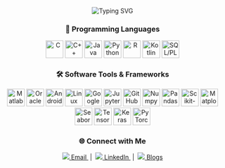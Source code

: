 <div align="center">
<p align="center">
  <img src="https://readme-typing-svg.herokuapp.com?font=Arial+Black&size=25&duration=3000&pause=800&center=true&color=F45BA1&vCenter=true&multiline=true&width=800&height=80&lines=Hello+Everyone%2C+I+am+Ashmitha+R...;AI+%7C+Data+%7C+Green+Tech+%7C+Space+Tech+Explorer" alt="Typing SVG" />
</p>

### 🚀 Programming Languages

<p align="center">
  <img src="https://cdn.jsdelivr.net/gh/devicons/devicon/icons/c/c-original.svg" height="40" alt="C" />
  <img src="https://cdn.jsdelivr.net/gh/devicons/devicon/icons/cplusplus/cplusplus-original.svg" height="40" alt="C++" />
  <img src="https://cdn.jsdelivr.net/gh/devicons/devicon/icons/java/java-original.svg" height="40" alt="Java" />
  <img src="https://cdn.jsdelivr.net/gh/devicons/devicon/icons/python/python-original.svg" height="40" alt="Python" />
  <img src="https://cdn.jsdelivr.net/gh/devicons/devicon/icons/r/r-original.svg" height="40" alt="R" />
  <img src="https://cdn.jsdelivr.net/gh/devicons/devicon/icons/kotlin/kotlin-original.svg" height="40" alt="Kotlin" />
  <img src="https://cdn.jsdelivr.net/gh/devicons/devicon/icons/mysql/mysql-original.svg" height="40" alt="SQL/PLSQL" />
</p>



### 🛠️ Software Tools & Frameworks

<p align="center">
  <img src="https://cdn.jsdelivr.net/gh/devicons/devicon/icons/matlab/matlab-original.svg" height="40" alt="Matlab" />
  <img src="https://cdn.jsdelivr.net/gh/devicons/devicon/icons/oracle/oracle-original.svg" height="40" alt="Oracle" />
  <img src="https://cdn.jsdelivr.net/gh/devicons/devicon/icons/androidstudio/androidstudio-original.svg" height="40" alt="Android Studio" />
  <img src="https://cdn.jsdelivr.net/gh/devicons/devicon/icons/linux/linux-original.svg" height="40" alt="Linux" />
  <img src="https://cdn.jsdelivr.net/gh/devicons/devicon/icons/googlecolab/googlecolab-original.svg" height="40" alt="Google Colab" />
  <img src="https://cdn.jsdelivr.net/gh/devicons/devicon/icons/jupyter/jupyter-original.svg" height="40" alt="Jupyter" />
  <img src="https://cdn.jsdelivr.net/gh/devicons/devicon/icons/github/github-original.svg" height="40" alt="GitHub" />
  <img src="https://cdn.jsdelivr.net/gh/devicons/devicon/icons/numpy/numpy-original.svg" height="40" alt="Numpy" />
  <img src="https://cdn.jsdelivr.net/gh/devicons/devicon/icons/pandas/pandas-original.svg" height="40" alt="Pandas" />
  <img src="https://cdn.jsdelivr.net/gh/devicons/devicon/icons/scikit-learn/scikit-learn-original.svg" height="40" alt="Scikit-learn" />
  <img src="https://cdn.jsdelivr.net/gh/devicons/devicon/icons/matplotlib/matplotlib-original.svg" height="40" alt="Matplotlib" />
  <img src="https://cdn.jsdelivr.net/gh/devicons/devicon/icons/seaborn/seaborn-original.svg" height="40" alt="Seaborn" />
  <img src="https://cdn.jsdelivr.net/gh/devicons/devicon/icons/tensorflow/tensorflow-original.svg" height="40" alt="TensorFlow" />
  <img src="https://cdn.jsdelivr.net/gh/devicons/devicon/icons/keras/keras-original.svg" height="40" alt="Keras" />
  <img src="https://cdn.jsdelivr.net/gh/devicons/devicon/icons/pytorch/pytorch-original.svg" height="40" alt="PyTorch" />
</p>



### 🌐 Connect with Me

<p align="center">
  <a href="mailto:your.email@example.com">
    <img src="https://img.icons8.com/color/28/000000/gmail-new.png"/> Email
  </a> &nbsp;|&nbsp;
  <a href="https://www.linkedin.com/in/ashmitharaja">
    <img src="https://img.icons8.com/color/28/000000/linkedin.png"/> LinkedIn
  </a> &nbsp;|&nbsp;
  <a href="https://medium.com/@ashmitharaja23">
    <img src="https://img.icons8.com/ios-filled/28/000000/medium-monogram.png"/> Blogs
  </a>
</p>


</div>





